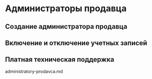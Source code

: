 # Администраторы продавца

## Создание администратора продавца

## Включение и отключение учетных записей

## Платная техническая поддержка

administratory-prodavca.md